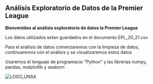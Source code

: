 ## Análisis Exploratorio de Datos de la Premier League

**Bienvenidos al análisis exploratorio de datos la Premier League**

Los datos utilizados estan guardados en el documento EPL_20_21.csv

Para el análisis de datos comenzaremos con la limpieza de datos, continuaremos con el análisis y se visualizaremos estos datos

Usaremos el lenguaje de programacio "Python" y las librerias numpy, pandas, matplotlib y seaborn 


![LOGO_UNSA](https://user-images.githubusercontent.com/108014596/178767223-0435785f-ad61-46be-9c97-dd8f1ae91b07.png)
